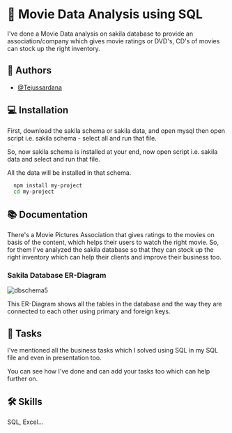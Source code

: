 
# 🧾 Movie Data Analysis using SQL

I've done a Movie Data analysis on sakila database to provide an association/company which gives movie ratings or DVD's, CD's of movies can stock up the right inventory.


## 🤵 Authors

- [@Tejussardana](https://www.github.com/Tejussardana)


## 💻 Installation

First, download the sakila schema or sakila data, and open mysql then open script i.e. sakila schema - select all and run that file.

So, now sakila schema is installed at your end, now open script i.e. sakila data and select and run that file. 

All the data will be installed in that schema.



```bash
  npm install my-project
  cd my-project
```
    
## 📚 Documentation 

There's a Movie Pictures Association that gives ratings to the movies on basis of the content, which helps their users to watch the right movie. 
So, for them I've analyzed the sakila database so that they can stock up the right inventory which can help their clients and improve their business too.


### Sakila Database ER-Diagram


![dbschema5](https://user-images.githubusercontent.com/49408078/225314113-85d78a0c-9c5e-43d3-ab90-dbb4c542af25.png)

This ER-Diagram shows all the tables in the database and the way they are connected to each other using primary and foreign keys.



## 📝 Tasks

I've mentioned all the business tasks which I solved using SQL in my SQL file and even in presentation too. 

You can see how I've done and can add your tasks too which can help further on. 


## 🛠 Skills
SQL, Excel...
